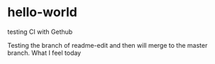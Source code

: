 # hello-world
testing CI with Gethub



Testing the branch of readme-edit and then will merge to the master branch.
What I feel today
